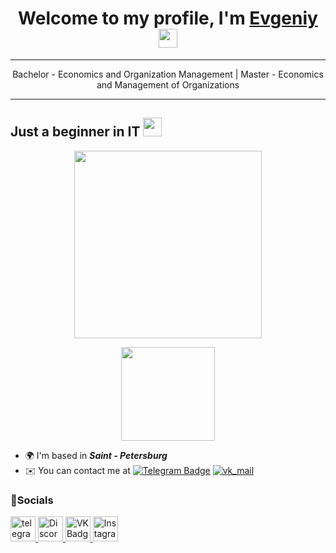 <h1 align="center">Welcome to my profile, I'm <a href="https://vk.com/e.pynzar" target="_blank">Evgeniy</a> 
<img src="https://github.com/blackcater/blackcater/raw/main/images/Hi.gif" width="30"/></h1>

---

<p align="center">Bachelor - Economics and Organization Management | Master - Economics and Management of Organizations</p>


---
Just a beginner in IT <img src="https://media.giphy.com/media/WUlplcMpOCEmTGBtBW/giphy.gif" width="30px">
----

<div id="header" align="center">
  <img src="https://media.giphy.com/media/Qo2dupDib32rkTY4hX/giphy.gif" width="300"/>
<p align="center"><a href="https://www.github.com/Pynzar" target="_blank" rel="noreferrer"><img src="https://img.shields.io/github/followers/Pynzar?logo=github&style=for-the-badge&color=white&labelColor=black"  width="150"/></a></p>
</div>

* 🌍  I'm based in ***Saint - Petersburg***
* ✉️  You can contact me at [![Telegram Badge](https://img.shields.io/badge/-e.pynzar-blue?style=flat&logo=Telegram&logoColor=white)](https://t.me/slammyone) [![vk_mail](https://img.shields.io/badge/vk_mail-%232E87FB.svg?&style=flat&logo=vk&logoColor=white)](mailto:e.pynzar@vk.com )


### 🤝Socials

<div id="badges" align="left">
    <a href="https://t.me/slammyone" target="_blank">
      <img src="https://cdn-icons-png.flaticon.com/512/2111/2111646.png" width="40" height="40" alt="telegram group" />
    </a>
    <a href="https://discord.com/users/slamonelove" target="_blank">
      <img src="https://cdn.icon-icons.com/icons2/1945/PNG/512/iconfinder-discord-4661587_122459.png" width="40" height="40" alt="Discord"/>
    </a>
    <a href="https://vk.com/e.pynzar" target="_blank">
      <img src="https://cdn-icons-png.flaticon.com/512/145/145813.png" width="40" height="40" alt="VK Badge"/>
    </a>
    <a href="http://www.instagram.com/e.pynzar" target="_blank">
      <img src="https://raw.githubusercontent.com/danielcranney/readme-generator/main/public/icons/socials/instagram.svg" width="40" height="40" alt="Instagram"/>
    </a>
</div>

<!--
<img alt="GitHub watchers" src="https://img.shields.io/github/watchers/Pynzar/Pynzar?style=for-the-badge&logo=github&color=white&labelColor=black" width="150">
